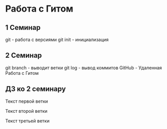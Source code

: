 # Работа с Гитом
## 1 Семинар
git - работа с версиями
git init - инициализация

## 2 Семинар
git branch - выводит ветки
git log - вывод коммитов
GitHub - Удаленная Работа с Гитом

## ДЗ ко 2 семинару
Текст первой ветки

Текст второй ветки

Текст третьей ветки
